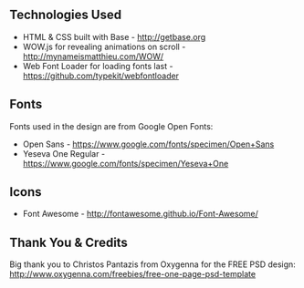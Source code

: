
## Technologies Used
- HTML & CSS built with Base - http://getbase.org
- WOW.js for revealing animations on scroll - http://mynameismatthieu.com/WOW/
- Web Font Loader for loading fonts last - https://github.com/typekit/webfontloader


## Fonts
Fonts used in the design are from Google Open Fonts:
- Open Sans - https://www.google.com/fonts/specimen/Open+Sans
- Yeseva One Regular - https://www.google.com/fonts/specimen/Yeseva+One


## Icons
- Font Awesome - http://fontawesome.github.io/Font-Awesome/

## Thank You & Credits
Big thank you to Christos Pantazis from Oxygenna for the FREE PSD design:
http://www.oxygenna.com/freebies/free-one-page-psd-template